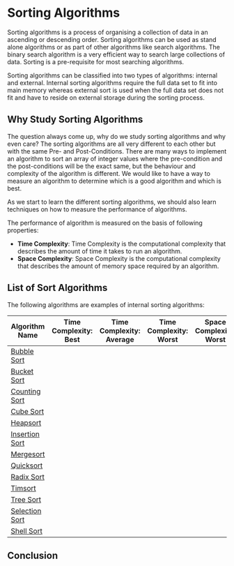 # Sorting Algorithms
Sorting algorithms is a process of organising a collection of data in an ascending or descending order. Sorting algorithms can be used as stand alone algorithms or as part of other algorithms like search algorithms. The binary search algorithm is a very efficient way to search large collections of data. Sorting is a pre-requisite for most searching algorithms.

Sorting algorithms can be classified into two types of algorithms: internal and external. Internal sorting algorithms require the full data set to fit into main memory whereas external sort is used when the full data set does not fit and have to reside on external storage during the sorting process.

## Why Study Sorting Algorithms
The question always come up, why do we study sorting algorithms and why even care? The sorting algorithms are all very different to each other but with the same Pre- and Post-Conditions. There are many ways to implement an algorithm to sort an array of integer values where the pre-condition and the post-conditions will be the exact same, but the behaviour and complexity of the algorithm is different. We would like to have a way to measure an algorithm to determine which is a good algorithm and which is best.

As we start to learn the different sorting algorithms, we should also learn techniques on how to measure the performance of algorithms.

The performance of algorithm is measured on the basis of following properties:

* **Time Complexity**: Time Complexity is the computational complexity that describes the amount of time it takes to run an algorithm.
* **Space Complexity**: Space Complexity is the computational complexity that describes the amount of memory space required by an algorithm.

## List of Sort Algorithms
The following algorithms are examples of internal sorting algorithms:

| Algorithm Name | Time Complexity: Best | Time Complexity: Average | Time Complexity: Worst | Space Complexity: Worst |
| --- | --- | --- | --- | --- |
| [Bubble Sort](BubbleSort.md) | | | | |
| [Bucket Sort](BucketSort.md) | | | | |
| [Counting Sort](CountingSort.md) | | | | |
| [Cube Sort](CubeSort.md) | | | | |
| [Heapsort](Heapsort.md) | | | | |
| [Insertion Sort](InsertionSort.md) | | | | |
| [Mergesort](Mergesort.md) | | | | |
| [Quicksort](Quicksort.md) | | | | |
| [Radix Sort](RadixSort.md) | | | | |
| [Timsort](Timsort.md) | | | | |
| [Tree Sort](TreeSort.md) | | | | |
| [Selection Sort](SelectionSort.md) | | | | |
| [Shell Sort](ShellSort.md) | | | | |


## Conclusion
